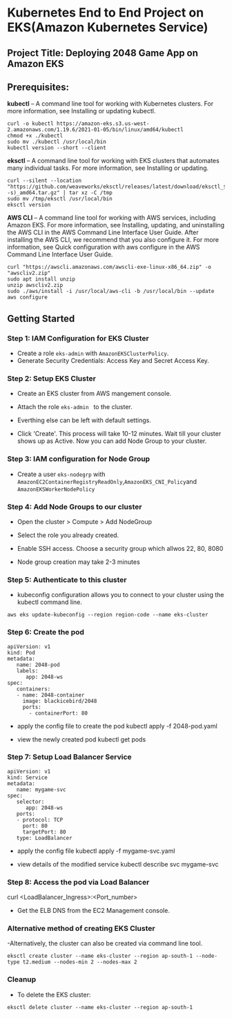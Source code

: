 # Kubernetes End to End Project on EKS(Amazon Kubernetes Service)
## Project Title: Deploying 2048 Game App on Amazon EKS

## **Prerequisites**:

**kubectl** – A command line tool for working with Kubernetes clusters. For more information, see Installing or updating kubectl.
``` shell
curl -o kubectl https://amazon-eks.s3.us-west-2.amazonaws.com/1.19.6/2021-01-05/bin/linux/amd64/kubectl
chmod +x ./kubectl
sudo mv ./kubectl /usr/local/bin
kubectl version --short --client
```

**eksctl** – A command line tool for working with EKS clusters that automates many individual tasks. For more information, see Installing or updating.
``` shell
curl --silent --location "https://github.com/weaveworks/eksctl/releases/latest/download/eksctl_$(uname -s)_amd64.tar.gz" | tar xz -C /tmp
sudo mv /tmp/eksctl /usr/local/bin
eksctl version
```

**AWS CLI** – A command line tool for working with AWS services, including Amazon EKS. For more information, see Installing, updating, and uninstalling the AWS CLI in the AWS Command Line Interface User Guide. After installing the AWS CLI, we recommend that you also configure it. For more information, see Quick configuration with aws configure in the AWS Command Line Interface User Guide.
``` shell
curl "https://awscli.amazonaws.com/awscli-exe-linux-x86_64.zip" -o "awscliv2.zip"
sudo apt install unzip
unzip awscliv2.zip
sudo ./aws/install -i /usr/local/aws-cli -b /usr/local/bin --update
aws configure
```

## Getting Started

### Step 1: IAM Configuration for EKS Cluster
- Create a role `eks-admin` with `AmazonEKSClusterPolicy`.
- Generate Security Credentials: Access Key and Secret Access Key.

### Step 2: Setup EKS Cluster
- Create an EKS cluster from AWS mangement console.
- Attach the role `eks-admin ` to the cluster.
- Everthing else can be left with default settings.

- Click 'Create'. This process will take 10-12 minutes. Wait till your cluster shows up as Active. Now you can add Node Group to your cluster.

### Step 3: IAM configuration for Node Group
- Create a user `eks-nodegrp` with `AmazonEC2ContainerRegistryReadOnly`,`AmazonEKS_CNI_Policy`and `AmazonEKSWorkerNodePolicy`

### Step 4: Add Node Groups to our cluster
- Open the cluster > Compute > Add NodeGroup
- Select the role you already created.
- Enable SSH access. Choose a security group which allwos 22, 80, 8080

- Node group creation may take 2-3 minutes

### Step 5: Authenticate to this cluster
- kubeconfig configuration allows you to connect to your cluster using the kubectl command line.
```shell
aws eks update-kubeconfig --region region-code --name eks-cluster
```

### Step 6: Create the pod

```
apiVersion: v1
kind: Pod
metadata:
   name: 2048-pod
   labels:
      app: 2048-ws
spec:
   containers:
   - name: 2048-container
     image: blackicebird/2048
     ports:
       - containerPort: 80
```
- apply the config file to create the pod
kubectl apply -f 2048-pod.yaml

- view the newly created pod
kubectl get pods

### Step 7: Setup Load Balancer Service

```
apiVersion: v1
kind: Service
metadata:
   name: mygame-svc
spec:
   selector:
      app: 2048-ws
   ports:
   - protocol: TCP
     port: 80
     targetPort: 80
   type: LoadBalancer
```
- apply the config file
kubectl apply -f mygame-svc.yaml

- view details of the modified service
kubectl describe svc mygame-svc

### Step 8: Access the pod via Load Balancer
curl <LoadBalancer_Ingress>:<Port_number>
- Get the ELB DNS from the EC2 Management console.


### Alternative method of creating EKS Cluster
-Alternatively, the cluster can also be created via command line tool.
``` shell
eksctl create cluster --name eks-cluster --region ap-south-1 --node-type t2.medium --nodes-min 2 --nodes-max 2
```

### Cleanup
- To delete the EKS cluster:
``` shell
eksctl delete cluster --name eks-cluster --region ap-south-1
```
